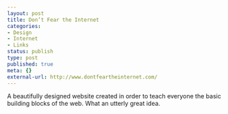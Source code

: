 ```yaml
---
layout: post
title: Don’t Fear the Internet
categories:
- Design
- Internet
- Links
status: publish
type: post
published: true
meta: {}
external-url: http://www.dontfeartheinternet.com/
---
```

A beautifully designed website created in order to teach everyone the basic building blocks of the web. What an utterly great idea.

